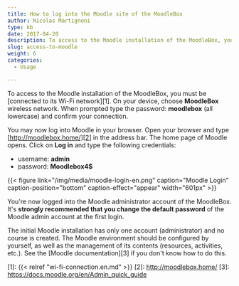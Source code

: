 ```yaml
---
title: How to log into the Moodle site of the MoodleBox
author: Nicolas Martignoni
type: kb
date: 2017-04-20
description: To access to the Moodle installation of the MoodleBox, you must be connected to its Wi-Fi network and open http://moodlebox.home/
slug: access-to-moodle
weight: 6
categories:
  - Usage

---
```

To access to the Moodle installation of the MoodleBox, you must be [connected to its Wi-Fi network][1]. On your device, choose __MoodleBox__ wireless network. When prompted type the password: __moodlebox__ (all lowercase) and confirm your connection.

You may now log into Moodle in your browser. Open your browser and type [http://moodlebox.home/][2] in the address bar. The home page of Moodle opens. Click on __Log in__ and type the following credentials:

  * username: __admin__
  * password: __Moodlebox4$__

{{< figure link="/img/media/moodle-login-en.png" caption="Moodle Login" caption-position="bottom" caption-effect="appear" width="601px" >}}

You're now logged into the Moodle administrator account of the MoodleBox. It's __strongly recommended that you change the default password__ of the Moodle admin account at the first login.

The initial Moodle installation has only one account (administrator) and no course is created. The Moodle environment should be configured by yourself, as well as the management of its contents (resources, activities, etc.). See the [Moodle documentation][3] if you don't know how to do this.

 [1]: {{< relref "wi-fi-connection.en.md" >}}
 [2]: http://moodlebox.home/
 [3]: https://docs.moodle.org/en/Admin_quick_guide
